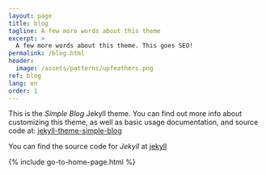 ```yaml
---
layout: page
title: blog
tagline: A few more words about this theme
excerpt: >
  A few more words about this theme. This goes SEO!
permalink: /blog.html
header:
  image: /assets/patterns/upfeathers.png
ref: blog
lang: en  
order: 1
---
```


This is the _Simple Blog_ Jekyll theme. You can find out more info about customizing this theme, as well as basic usage documentation, and source code at: [jekyll-theme-simple-blog](https://github.com/lorepirri/jekyll-theme-simple-blog)

You can find the source code for _Jekyll_ at [jekyll](https://github.com/jekyll/jekyll)

{% include go-to-home-page.html %}
